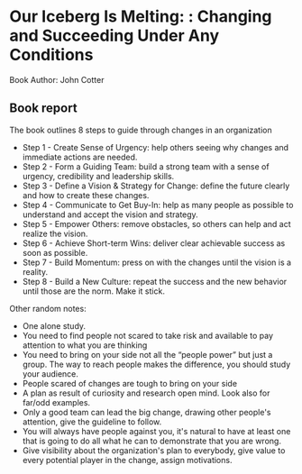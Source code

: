 # Our Iceberg Is Melting: : Changing and Succeeding Under Any Conditions
Book Author: John Cotter

## Book report

The book outlines 8 steps to guide through changes in an organization

* Step 1 - Create Sense of Urgency: help others seeing why changes and immediate actions are needed.
* Step 2 - Form a Guiding Team: build a strong team with a sense of urgency, credibility and leadership skills.
* Step 3 - Define a Vision & Strategy for Change: define the future clearly and how to create these changes.
* Step 4 - Communicate to Get Buy-In: help as many people as possible to understand and accept the vision and strategy.
* Step 5 - Empower Others: remove obstacles, so others can help and act realize the vision. 
* Step 6 - Achieve Short-term Wins: deliver clear achievable success as soon as possible.
* Step 7 - Build Momentum: press on with the changes until the vision is a reality.
* Step 8 - Build a New Culture: repeat the success and the new behavior until those are the norm. Make it stick.

Other random notes:

* One alone study.
* You need to find people not scared to take risk and available to pay attention to what you are thinking
* You need to bring on your side not all the “people power” but just a group. The way to reach people makes the difference, you should study your audience.
* People scared of changes are tough to bring on your side
* A plan as result of curiosity and research open mind. Look also for far/odd examples.
* Only a good team can lead the big change, drawing other people's attention, give the guideline to follow.
* You will always have people against you, it's natural to have at least one that is going to do all what he can to demonstrate that you are wrong.
* Give visibility about the organization's plan to everybody, give value to every potential player in the change, assign motivations.

